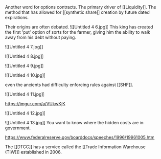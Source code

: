 Another word for options contracts. The primary driver of [[Liquidity]]. The method that has allowed for [[synthetic share]] creation by future dated expirations.

Their origins are often debated.
![[Untitled 4 6.jpg]]
This king has created the first 'put' option of sorts for the farmer, giving him the ability to walk away from his debt without paying.

![[Untitled 4 7.jpg]]

![[Untitled 4 8.jpg]]

![[Untitled 4 9.jpg]]

![[Untitled 4 10.jpg]]

even the ancients had difficulty enforcing rules against [[SHF]]. 

![[Untitled 4 11.jpg]]

https://imgur.com/a/VUkwKjK


![[Untitled 4 12.jpg]]

![[Untitled 4 13.jpg]]
You want to know where the hidden costs are in government. 

https://www.federalreserve.gov/boarddocs/speeches/1996/19961005.htm

The [[DTCC]] has a service called the [[Trade Information Warehouse (TIW)]] established in 2006.
